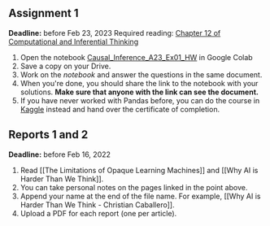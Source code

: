 ## Assignment 1
**Deadline:** before Feb 23, 2023
Required reading: [Chapter 12 of Computational and Inferential Thinking](https://inferentialthinking.com/chapters/12/Comparing_Two_Samples.html)
1. Open the notebook [Causal_Inference_A23_Ex01_HW](https://github.com/ccaballeroh/Causalidad_A23/blob/main/code/assignments/Causal_Inference_A23_Ex01_HW.ipynb) in Google Colab 
2. Save a copy on your Drive.
3. Work on the _notebook_ and answer the questions in the same document.
4. When you're done, you should share the link to the notebook with your solutions. **Make sure that anyone with the link can see the document.**
5. If you have never worked with Pandas before, you can do the course in [Kaggle](https://www.kaggle.com/learn/pandas) instead and hand over the certificate of completion.

##  Reports 1 and 2
**Deadline:** before Feb 16, 2022
1. Read [[The Limitations of Opaque Learning Machines]] and [[Why AI is Harder Than We Think]].
2. You can take personal notes on the pages linked in the point above.
3. Append your name at the end of the file name. For example, [[Why AI is Harder Than We Think - Christian Caballero]].
4. Upload a PDF for each report (one per article).